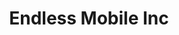 ---
name: endless
title: Endless Mobile Inc
logo: /img/endless.png
period: Nov 2013 - Feb 2014, with some contract work as needed until present
desc: The mission of Endless Mobile is to bring computing to the next billion.
my_role: I worked in a variety of areas, from working on the internals of
         a JavaScript engine and various core libraries to prototyping user
         intefaces.
outcomes: I landed the coverage mode for [GJS](/projects/gjs), created a working 
          prototype of certain user interface animations and integrated the
          [Jasmine](http://jasmine.github.io) testing framework with internal
          applications.
---